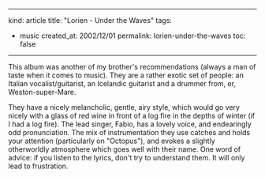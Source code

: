 -----
kind: article
title: "Lorien - Under the Waves"
tags:
- music
created_at: 2002/12/01
permalink: lorien-under-the-waves
toc: false
-----

<p>This album was another of my brother's recommendations (always a man of taste when it comes to music). They are a rather exotic set of people: an Italian vocalist/guitarist, an Icelandic guitarist and a drummer from, er, Weston-super-Mare.</p>

<p>They have a nicely melancholic, gentle, airy style, which would go very nicely with a glass of red wine in front of a log fire in the depths of winter (if I had a log fire). The lead singer, Fabio, has a lovely voice, and endearingly odd pronunciation. The mix of instrumentation they use catches and holds your attention (particularly on "Octopus"), and evokes a slightly otherworldly atmosphere which goes well with their name. One word of advice: if you listen to the lyrics, don't try to understand them. It will only lead to frustration.</p>
